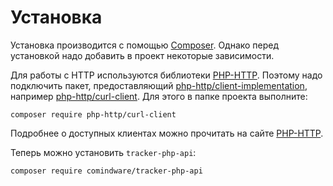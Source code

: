 # Установка

Установка производится с помощью [Composer](https://getcomposer.org/). Однако перед установкой надо
добавить в проект некоторые зависимости.

Для работы с HTTP используются библиотеки [PHP-HTTP](http://php-http.org/). Поэтому надо
подключить пакет, предоставляющий
[php-http/client-implementation](https://packagist.org/providers/php-http/client-implementation),
например [php-http/curl-client](https://packagist.org/packages/php-http/curl-client). Для этого
в папке проекта выполните:

    composer require php-http/curl-client

Подробнее о доступных клиентах можно прочитать на сайте
[PHP-HTTP](http://php-http.org/en/latest/clients.html). 

Теперь можно установить `tracker-php-api`:

    composer require comindware/tracker-php-api
